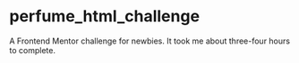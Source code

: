 # perfume_html_challenge
A Frontend Mentor challenge for newbies. It took me about three-four hours to complete.
